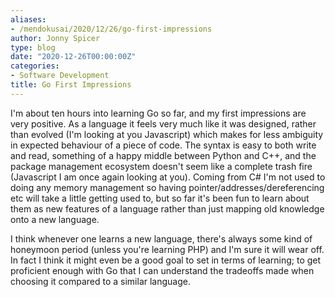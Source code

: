 ```yaml
---
aliases:
- /mendokusai/2020/12/26/go-first-impressions
author: Jonny Spicer
type: blog
date: "2020-12-26T00:00:00Z"
categories:
- Software Development
title: Go First Impressions
---
```

I'm about ten hours into learning Go so far, and my first impressions are very positive. As a language it feels very much like it was designed, rather than evolved (I'm looking at you
Javascript) which makes for less ambiguity in expected behaviour of a piece of code. The syntax is easy to both write and read, something of a happy middle between Python and C++, and
the package management ecosystem doesn't seem like a complete trash fire (Javascript I am once again looking at you). Coming from C# I'm not used to doing any memory management so
having pointer/addresses/dereferencing etc will take a little getting used to, but so far it's been fun to learn about them as new features of a language rather than just mapping old
knowledge onto a new language.

I think whenever one learns a new language, there's always some kind of honeymoon period (unless you're learning PHP) and I'm sure it will wear off. In fact I think it might even be a
good goal to set in terms of learning; to get proficient enough with Go that I can understand the tradeoffs made when choosing it compared to a similar language.
